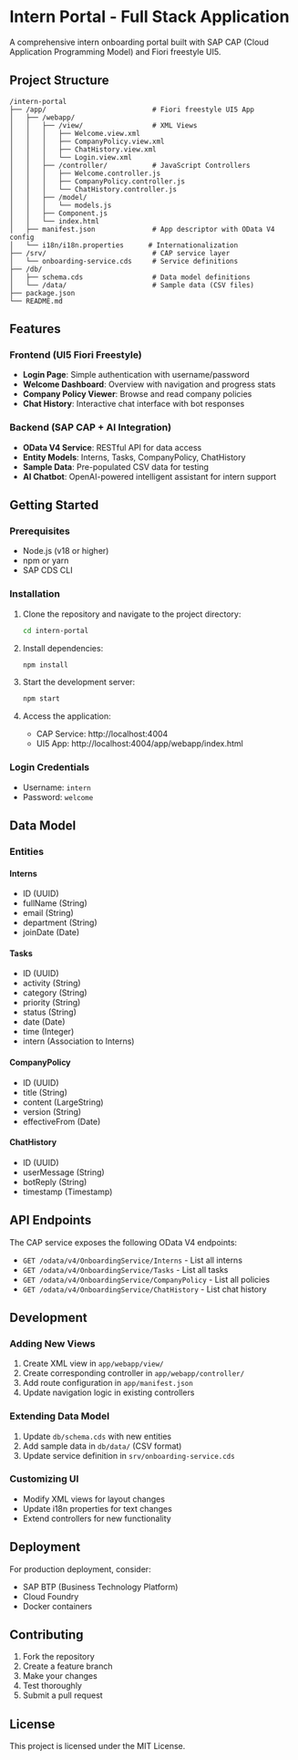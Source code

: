# Intern Portal - Full Stack Application

A comprehensive intern onboarding portal built with SAP CAP (Cloud Application Programming Model) and Fiori freestyle UI5.

## Project Structure

```
/intern-portal
├── /app/                          # Fiori freestyle UI5 App
│   ├── /webapp/
│   │   ├── /view/                 # XML Views
│   │   │   ├── Welcome.view.xml
│   │   │   ├── CompanyPolicy.view.xml
│   │   │   ├── ChatHistory.view.xml
│   │   │   └── Login.view.xml
│   │   ├── /controller/           # JavaScript Controllers
│   │   │   ├── Welcome.controller.js
│   │   │   ├── CompanyPolicy.controller.js
│   │   │   └── ChatHistory.controller.js
│   │   ├── /model/
│   │   │   └── models.js
│   │   ├── Component.js
│   │   └── index.html
│   ├── manifest.json              # App descriptor with OData V4 config
│   └── i18n/i18n.properties      # Internationalization
├── /srv/                          # CAP service layer
│   └── onboarding-service.cds     # Service definitions
├── /db/
│   ├── schema.cds                 # Data model definitions
│   └── /data/                     # Sample data (CSV files)
├── package.json
└── README.md
```

## Features

### Frontend (UI5 Fiori Freestyle)
- **Login Page**: Simple authentication with username/password
- **Welcome Dashboard**: Overview with navigation and progress stats
- **Company Policy Viewer**: Browse and read company policies
- **Chat History**: Interactive chat interface with bot responses

### Backend (SAP CAP + AI Integration)
- **OData V4 Service**: RESTful API for data access
- **Entity Models**: Interns, Tasks, CompanyPolicy, ChatHistory
- **Sample Data**: Pre-populated CSV data for testing
- **AI Chatbot**: OpenAI-powered intelligent assistant for intern support

## Getting Started

### Prerequisites
- Node.js (v18 or higher)
- npm or yarn
- SAP CDS CLI

### Installation

1. Clone the repository and navigate to the project directory:
   ```bash
   cd intern-portal
   ```

2. Install dependencies:
   ```bash
   npm install
   ```

3. Start the development server:
   ```bash
   npm start
   ```

4. Access the application:
   - CAP Service: http://localhost:4004
   - UI5 App: http://localhost:4004/app/webapp/index.html

### Login Credentials
- Username: `intern`
- Password: `welcome`

## Data Model

### Entities

#### Interns
- ID (UUID)
- fullName (String)
- email (String)
- department (String)
- joinDate (Date)

#### Tasks
- ID (UUID)
- activity (String)
- category (String)
- priority (String)
- status (String)
- date (Date)
- time (Integer)
- intern (Association to Interns)

#### CompanyPolicy
- ID (UUID)
- title (String)
- content (LargeString)
- version (String)
- effectiveFrom (Date)

#### ChatHistory
- ID (UUID)
- userMessage (String)
- botReply (String)
- timestamp (Timestamp)

## API Endpoints

The CAP service exposes the following OData V4 endpoints:

- `GET /odata/v4/OnboardingService/Interns` - List all interns
- `GET /odata/v4/OnboardingService/Tasks` - List all tasks
- `GET /odata/v4/OnboardingService/CompanyPolicy` - List all policies
- `GET /odata/v4/OnboardingService/ChatHistory` - List chat history

## Development

### Adding New Views
1. Create XML view in `app/webapp/view/`
2. Create corresponding controller in `app/webapp/controller/`
3. Add route configuration in `app/manifest.json`
4. Update navigation logic in existing controllers

### Extending Data Model
1. Update `db/schema.cds` with new entities
2. Add sample data in `db/data/` (CSV format)
3. Update service definition in `srv/onboarding-service.cds`

### Customizing UI
- Modify XML views for layout changes
- Update i18n properties for text changes
- Extend controllers for new functionality

## Deployment

For production deployment, consider:
- SAP BTP (Business Technology Platform)
- Cloud Foundry
- Docker containers

## Contributing

1. Fork the repository
2. Create a feature branch
3. Make your changes
4. Test thoroughly
5. Submit a pull request

## License

This project is licensed under the MIT License.
